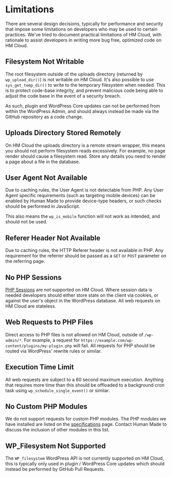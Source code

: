 # Limitations

There are several design decisions, typically for performance and security that impose some limitations on developers who may be used to certain practices. We've tried to document practical limitations of HM Cloud, with rationale to assist developers in writing more bug free, optimized code on HM Cloud.


## Filesystem Not Writable

The root filesystem outside of the uploads directory (returned by `wp_upload_dir()`) is not writable on HM Cloud. It's also possible to use `sys_get_temp_dir()` to write to the temporary filesystem when needed. This is to protect code-base integrity, and prevent malicious code being able to adjust the code base in the event of a security breach.

As such, plugin and WordPress Core updates can not be performed from within the WordPress Admin, and should always instead be made via the GitHub repository as a code change.

## Uploads Directory Stored Remotely

On HM Cloud the uploads directory is a remote stream wrapper, this means you should not perform filesystem reads excessively. For example, no page render should cause a filesystem read. Store any details you need to render a page about a file in the database.

## User Agent Not Available

Due to caching rules, the User Agent is not detectable from PHP. Any User Agent specific requirements (such as targeting mobile devices) can be enabled by Human Made to provide device-type headers, or such checks should be performed in JavaScript.

This also means the `wp_is_mobile` function will not work as intended, and should not be used.

## Referer Header Not Available

Due to caching rules, the HTTP Referer header is not available in PHP. Any requirement for the referrer should be passed as a `GET` or `POST` parameter on the referring page.

## No PHP Sessions

[PHP Sessions](http://php.net/manual/en/features.sessions.php) are not supported on HM Cloud. Where session data is needed developers should either store state on the client via cookies, or against the user's object in the WordPress database. All web requests on HM Cloud are stateless.

## Web Requests to PHP Files

Direct access to PHP files is not allowed on HM Cloud, outside of `/wp-admin/*`. For example, a request for `https://example.com/wp-content/plugins/my-plugin.php` will fail. All requests for PHP should be routed via WordPress' rewrite rules or similar.

## Execution Time Limit

All web requests are subject to a 60 second maximum execution. Anything that requires more time than this should be offloaded to a background cron task using `wp_schedule_single_event()` or similar.

## No Custom PHP Modules

We do not support requests for custom PHP modules. The PHP modules we have installed are listed on the [specifications](./specifications.md) page. Contact Human Made to discuss the inclusion of other modules in this list.

## WP_Filesystem Not Supported

The `WP_filesystem` WordPress API is not currently supported on HM Cloud, this is typically only used in plugin / WordPress Core updates which should instead be performed by GitHub Pull Requests.
